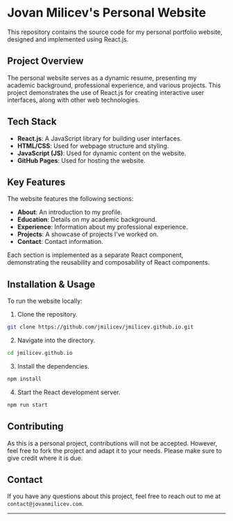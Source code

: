 
# Jovan Milicev's Personal Website

This repository contains the source code for my personal portfolio website, designed and implemented using React.js. 

## Project Overview

The personal website serves as a dynamic resume, presenting my academic background, professional experience, and various projects. This project demonstrates the use of React.js for creating interactive user interfaces, along with other web technologies.

## Tech Stack

* **React.js**: A JavaScript library for building user interfaces.
* **HTML/CSS**: Used for webpage structure and styling.
* **JavaScript (JS)**: Used for dynamic content on the website.
* **GitHub Pages**: Used for hosting the website.

## Key Features

The website features the following sections:

* **About**: An introduction to my profile.
* **Education**: Details on my academic background.
* **Experience**: Information about my professional experience.
* **Projects**: A showcase of projects I've worked on.
* **Contact**: Contact information.

Each section is implemented as a separate React component, demonstrating the reusability and composability of React components.

## Installation & Usage

To run the website locally:

1. Clone the repository.
```bash
git clone https://github.com/jmilicev/jmilicev.github.io.git
```

2. Navigate into the directory.
```bash
cd jmilicev.github.io
```
3. Install the dependencies.
```bash
npm install
```
4. Start the React development server.
```bash
npm run start
```

## Contributing

As this is a personal project, contributions will not be accepted. However, feel free to fork the project and adapt it to your needs. Please make sure to give credit where it is due.


## Contact

If you have any questions about this project, feel free to reach out to me at `contact@jovanmilicev.com`.

---
